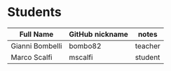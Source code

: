 # Students

| Full Name | GitHub nickname | notes |
| --------- | --------------- | ----- |
| Gianni Bombelli | bombo82 |  teacher |
| Marco Scalfi | mscalfi | student |

